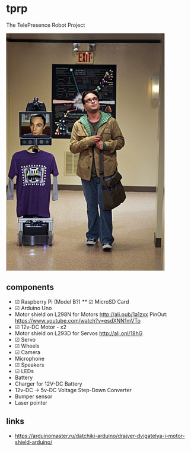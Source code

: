 # tprp
The TelePresence Robot Project

![logo](https://github.com/rigidus/tprp/blob/master/img/logo.jpg "Logo")

## components

* ☑ Raspberry Pi (Model B?)
** ☑ MicroSD Card
* ☑ Arduino Uno
* Motor shield on L298N for Motors
  http://ali.pub/1a1zxx
  PinOut: https://www.youtube.com/watch?v=esdXNN1mVTo
* ☑ 12v-DC Motor - x2
* Motor shield on L293D for Servos
  http://ali.onl/18hG
* ☑ Servo
* ☑ Wheels
* ☑ Camera
* Microphone
* ☑ Speakers
* ☑ LEDs
* Battery
* Charger for 12V-DC Battery
* 12v-DC -> 5v-DC Voltage Step-Down Converter
* Bumper sensor
* Laser pointer

## links

* https://arduinomaster.ru/datchiki-arduino/drajver-dvigatelya-i-motor-shield-arduino/
